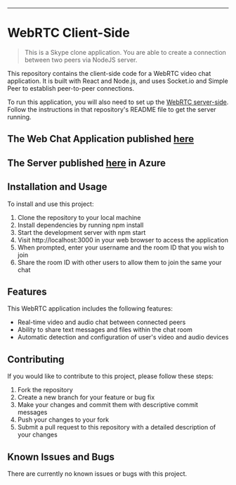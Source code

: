 ---

# WebRTC Client-Side

> This is a Skype clone application. You are able to create a connection between two peers via NodeJS server.

This repository contains the client-side code for a WebRTC video chat application. It is built with React and Node.js, and uses Socket.io and Simple Peer to establish peer-to-peer connections.

To run this application, you will also need to set up the [WebRTC server-side](https://github.com/gerry9009/webrtc-server). Follow the instructions in that repository's README file to get the server running.

## **The Web Chat Application published [here](https://gerry9009.github.io/webrtc/)**

## **The Server published [here](https://gergo-webrtc-server.azurewebsites.net/) in Azure**

## Installation and Usage

To install and use this project:

1. Clone the repository to your local machine
2. Install dependencies by running npm install
3. Start the development server with npm start
4. Visit http://localhost:3000 in your web browser to access the application
5. When prompted, enter your username and the room ID that you wish to join
6. Share the room ID with other users to allow them to join the same your chat

## Features

This WebRTC application includes the following features:

- Real-time video and audio chat between connected peers
- Ability to share text messages and files within the chat room
- Automatic detection and configuration of user's video and audio devices

## Contributing

If you would like to contribute to this project, please follow these steps:

1. Fork the repository
2. Create a new branch for your feature or bug fix
3. Make your changes and commit them with descriptive commit messages
4. Push your changes to your fork
5. Submit a pull request to this repository with a detailed description of your changes

## Known Issues and Bugs

There are currently no known issues or bugs with this project.

